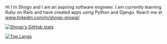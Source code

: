 Hi I'm Shogo and I am an aspiring software engineer.
I am currently learning Ruby on Rails and have created apps using Python and Django. 
Reach me at www.linkedin.com/in/shogo-miyagi/

[![Shogo's GitHub stats](https://github-readme-stats.vercel.app/api?username=80andabove&theme=radical
)](https://github.com/80andabove/github-readme-stats)

[![Top Langs](https://github-readme-stats.vercel.app/api/top-langs/?username=80andabove&langs_count=10)](https://github.com/80andabove/github-readme-stats)


